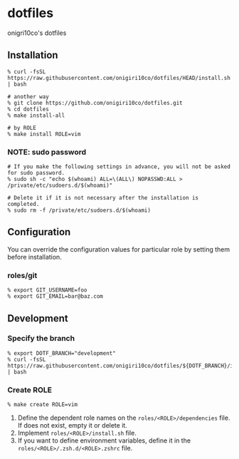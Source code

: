 # dotfiles
onigri10co's dotfiles



## Installation
```
% curl -fsSL https://raw.githubusercontent.com/onigiri10co/dotfiles/HEAD/install.sh | bash

# another way
% git clone https://github.com/onigiri10co/dotfiles.git
% cd dotfiles
% make install-all

# by ROLE
% make install ROLE=vim
```


### NOTE: sudo password
```
# If you make the following settings in advance, you will not be asked for sudo password.
% sudo sh -c "echo $(whoami) ALL=\(ALL\) NOPASSWD:ALL > /private/etc/sudoers.d/$(whoami)"

# Delete it if it is not necessary after the installation is completed.
% sudo rm -f /private/etc/sudoers.d/$(whoami)
```



## Configuration
You can override the configuration values for particular role by setting them before installation.

### roles/git
```
% export GIT_USERNAME=foo
% export GIT_EMAIL=bar@baz.com
```



## Development
### Specify the branch
```
% export DOTF_BRANCH="development"
% curl -fsSL https://raw.githubusercontent.com/onigiri10co/dotfiles/${DOTF_BRANCH}/install.sh | bash
```


### Create ROLE
```
% make create ROLE=vim
```

1. Define the dependent role names on the `roles/<ROLE>/dependencies` file. If does not exist, empty it or delete it.
1. Implement `roles/<ROLE>/install.sh` file.
1. If you want to define environment variables, define it in the `roles/<ROLE>/.zsh.d/<ROLE>.zshrc` file.


